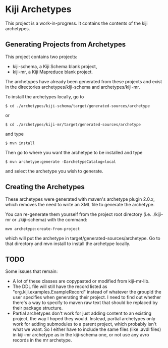 Kiji Archetypes
===============================================================================
This project is a work-in-progress.  It contains the contents of the kiji
archetypes.


Generating Projects from Archetypes
-------------------------------------------------------------------------------
This project contains two projects:
  * kiji-schema, a Kiji Schema blank project,
  * kiji-mr, a Kiji Mapreduce blank project.

The archetypes have already been generated from these projects and
exist in the directories archetypes/kiji-schema and archetypes/kiji-mr.

To install the archetypes locally, go to

    $ cd ./archetypes/kiji-schema/target/generated-sources/archetype
or

    $ cd ./archetypes/kiji-mr/target/generated-sources/archetype

and type

    $ mvn install

Then go to where you want the archetype to be installed and type

    $ mvn archetype:generate -DarchetypeCatalog=local
and select the archetype you wish to generate.


Creating the Archetypes
-------------------------------------------------------------------------------
These archetypes were generated with maven's archetype plugin 2.0.x,
which removes the need to write an XML file to generate the archetype.

You can re-generate them yourself from the project root directory
(i.e. ./kiji-mr or ./kiji-schema) with the command:

    mvn archetype:create-from-project
which will put the archetype in target/generated-sources/archetype.
Go to that directory and mvn install to install the archetype locally.


TODO
-------------------------------------------------------------------------------
Some issues that remain:
  * A lot of these classes are copypasted or modified from kiji-mr-lib.
  * The DDL file will still have the record listed as "org.kiji.examples.ExampleRecord"
instead of whatever the groupId the user specifies when generating their project.  I
need to find out whether there's a way to specify to maven raw text that should be replaced
by their package structure.
  * Partial archetypes don't work for just adding content to an existing project, the
way I hoped they would.  Instead, partial archetypes only work for adding submodules to
a parent project, which probably isn't what we want. So I either have to include the same
files (like .avdl files) in kiji-mr archetype as in the kiji-schema one, or not use any
avro records in the mr archetype.
